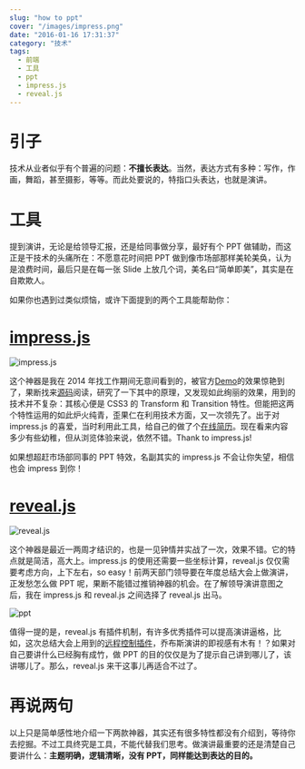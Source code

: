 ```yaml
---
slug: "how to ppt"
cover: "/images/impress.png"
date: "2016-01-16 17:31:37"
category: "技术"
tags:
  - 前端
  - 工具
  - ppt
  - impress.js
  - reveal.js
---
```


# 引子

技术从业者似乎有个普遍的问题：**不擅长表达**。当然，表达方式有多种：写作，作画，舞蹈，甚至摄影，等等。而此处要说的，特指口头表达，也就是演讲。

# 工具

提到演讲，无论是给领导汇报，还是给同事做分享，最好有个 PPT 做辅助，而这正是干技术的头痛所在：不愿意花时间把 PPT 做到像市场部那样美轮美奂，认为是浪费时间，最后只是在每一张 Slide 上放几个词，美名曰“简单即美”，其实是在自欺欺人。

如果你也遇到过类似烦恼，或许下面提到的两个工具能帮助你：

# [impress.js](http://impress.github.io/impress.js/)

![impress.js](/images/impress.png)

这个神器是我在 2014 年找工作期间无意间看到的，被官方[Demo](http://impress.github.io/impress.js/)的效果惊艳到了，果断找来[源码](https://github.com/impress/impress.js/blob/master/js/impress.js)阅读，研究了一下其中的原理，又发现如此绚丽的效果，用到的技术并不复杂：其核心便是 CSS3 的 Transform 和 Transition 特性。但能把这两个特性运用的如此炉火纯青，歪果仁在利用技术方面，又一次领先了。出于对 impress.js 的喜爱，当时利用此工具，给自己的做了个[在线简历](https://zerosoul.github.io/impress-resume/#/landing_page)。现在看来内容多少有些幼稚，但从浏览体验来说，依然不错。Thank to impress.js!

如果想超赶市场部同事的 PPT 特效，名副其实的 impress.js 不会让你失望，相信也会 impress 到你！

# [reveal.js](http://lab.hakim.se/reveal-js/#/)

![reveal.js](/images/reveal.png)

这个神器是最近一两周才结识的，也是一见钟情并实战了一次，效果不错。它的特点就是简洁，高大上。impress.js 的使用还需要一些坐标计算，reveal.js 仅仅需要考虑方向，上下左右，so easy！前两天部门领导要在年度总结大会上做演讲，正发愁怎么做 PPT 呢，果断不能错过推销神器的机会。在了解领导演讲意图之后，我在 impress.js 和 reveal.js 之间选择了 reveal.js 出马。

![ppt](/images/ppt.jpg)

值得一提的是，reveal.js 有插件机制，有许多优秀插件可以提高演讲逼格，比如，这次总结大会上用到的[远程控制插件](https://github.com/ysmood/notell)，乔布斯演讲的即视感有木有！？如果对自己要讲什么已经胸有成竹，做 PPT 的目的仅仅是为了提示自己讲到哪儿了，该讲哪儿了。那么，reveal.js 来干这事儿再适合不过了。

# 再说两句

以上只是简单感性地介绍一下两款神器，其实还有很多特性都没有介绍到，等待你去挖掘。不过工具终究是工具，不能代替我们思考。做演讲最重要的还是清楚自己要讲什么：**主题明确，逻辑清晰，没有 PPT，同样能达到表达的目的。**

